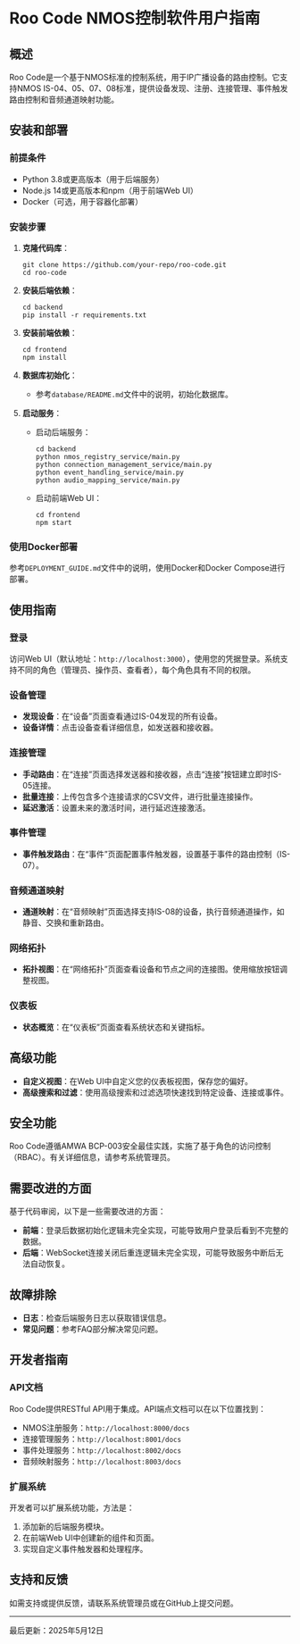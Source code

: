 # Roo Code NMOS控制软件用户指南

## 概述

Roo Code是一个基于NMOS标准的控制系统，用于IP广播设备的路由控制。它支持NMOS IS-04、05、07、08标准，提供设备发现、注册、连接管理、事件触发路由控制和音频通道映射功能。

## 安装和部署

### 前提条件

- Python 3.8或更高版本（用于后端服务）
- Node.js 14或更高版本和npm（用于前端Web UI）
- Docker（可选，用于容器化部署）

### 安装步骤

1. **克隆代码库**：
   ```
   git clone https://github.com/your-repo/roo-code.git
   cd roo-code
   ```

2. **安装后端依赖**：
   ```
   cd backend
   pip install -r requirements.txt
   ```

3. **安装前端依赖**：
   ```
   cd frontend
   npm install
   ```

4. **数据库初始化**：
   - 参考`database/README.md`文件中的说明，初始化数据库。

5. **启动服务**：
   - 启动后端服务：
     ```
     cd backend
     python nmos_registry_service/main.py
     python connection_management_service/main.py
     python event_handling_service/main.py
     python audio_mapping_service/main.py
     ```
   - 启动前端Web UI：
     ```
     cd frontend
     npm start
     ```

### 使用Docker部署

参考`DEPLOYMENT_GUIDE.md`文件中的说明，使用Docker和Docker Compose进行部署。

## 使用指南

### 登录

访问Web UI（默认地址：`http://localhost:3000`），使用您的凭据登录。系统支持不同的角色（管理员、操作员、查看者），每个角色具有不同的权限。

### 设备管理

- **发现设备**：在“设备”页面查看通过IS-04发现的所有设备。
- **设备详情**：点击设备查看详细信息，如发送器和接收器。

### 连接管理

- **手动路由**：在“连接”页面选择发送器和接收器，点击“连接”按钮建立即时IS-05连接。
- **批量连接**：上传包含多个连接请求的CSV文件，进行批量连接操作。
- **延迟激活**：设置未来的激活时间，进行延迟连接激活。

### 事件管理

- **事件触发路由**：在“事件”页面配置事件触发器，设置基于事件的路由控制（IS-07）。

### 音频通道映射

- **通道映射**：在“音频映射”页面选择支持IS-08的设备，执行音频通道操作，如静音、交换和重新路由。

### 网络拓扑

- **拓扑视图**：在“网络拓扑”页面查看设备和节点之间的连接图。使用缩放按钮调整视图。

### 仪表板

- **状态概览**：在“仪表板”页面查看系统状态和关键指标。

## 高级功能

- **自定义视图**：在Web UI中自定义您的仪表板视图，保存您的偏好。
- **高级搜索和过滤**：使用高级搜索和过滤选项快速找到特定设备、连接或事件。

## 安全功能

Roo Code遵循AMWA BCP-003安全最佳实践，实施了基于角色的访问控制（RBAC）。有关详细信息，请参考系统管理员。

## 需要改进的方面

基于代码审阅，以下是一些需要改进的方面：
- **前端**：登录后数据初始化逻辑未完全实现，可能导致用户登录后看到不完整的数据。
- **后端**：WebSocket连接关闭后重连逻辑未完全实现，可能导致服务中断后无法自动恢复。

## 故障排除

- **日志**：检查后端服务日志以获取错误信息。
- **常见问题**：参考FAQ部分解决常见问题。

## 开发者指南

### API文档

Roo Code提供RESTful API用于集成。API端点文档可以在以下位置找到：
- NMOS注册服务：`http://localhost:8000/docs`
- 连接管理服务：`http://localhost:8001/docs`
- 事件处理服务：`http://localhost:8002/docs`
- 音频映射服务：`http://localhost:8003/docs`

### 扩展系统

开发者可以扩展系统功能，方法是：
1. 添加新的后端服务模块。
2. 在前端Web UI中创建新的组件和页面。
3. 实现自定义事件触发器和处理程序。

## 支持和反馈

如需支持或提供反馈，请联系系统管理员或在GitHub上提交问题。

---
最后更新：2025年5月12日